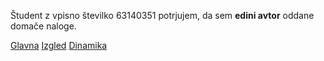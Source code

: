 Študent z vpisno številko 63140351 potrjujem, da sem __edini avtor__ oddane domače naloge.

[Glavna](https://rawgit.com/zorica23/stroboskop/master/stroboskop.html)
[Izgled](https://rawgit.com/zorica23/stroboskop/izgled/stroboskop.html)
[Dinamika](https://rawgit.com/zorica23/stroboskop/dinamika/stroboskop.html) 